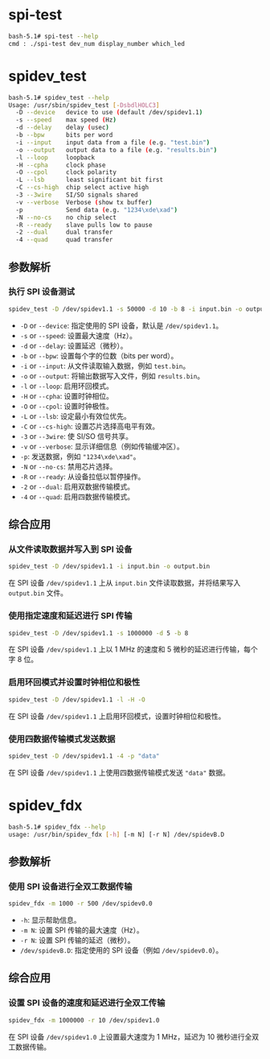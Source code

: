 # spi-test
```bash
bash-5.1# spi-test --help
cmd : ./spi-test dev_num display_number which_led
```

# spidev_test
```bash
bash-5.1# spidev_test --help
Usage: /usr/sbin/spidev_test [-DsbdlHOLC3]
  -D --device   device to use (default /dev/spidev1.1)
  -s --speed    max speed (Hz)
  -d --delay    delay (usec)
  -b --bpw      bits per word
  -i --input    input data from a file (e.g. "test.bin")
  -o --output   output data to a file (e.g. "results.bin")
  -l --loop     loopback
  -H --cpha     clock phase
  -O --cpol     clock polarity
  -L --lsb      least significant bit first
  -C --cs-high  chip select active high
  -3 --3wire    SI/SO signals shared
  -v --verbose  Verbose (show tx buffer)
  -p            Send data (e.g. "1234\xde\xad")
  -N --no-cs    no chip select
  -R --ready    slave pulls low to pause
  -2 --dual     dual transfer
  -4 --quad     quad transfer
```

## 参数解析

### 执行 SPI 设备测试

```bash
spidev_test -D /dev/spidev1.1 -s 50000 -d 10 -b 8 -i input.bin -o output.bin -l -H -O -L -C -3 -v -p "1234\xde\xad" -N -R -2 -4
```
- `-D` or `--device`: 指定使用的 SPI 设备，默认是 `/dev/spidev1.1`。
- `-s` or `--speed`: 设置最大速度（Hz）。
- `-d` or `--delay`: 设置延迟（微秒）。
- `-b` or `--bpw`: 设置每个字的位数（bits per word）。
- `-i` or `--input`: 从文件读取输入数据，例如 `test.bin`。
- `-o` or `--output`: 将输出数据写入文件，例如 `results.bin`。
- `-l` or `--loop`: 启用环回模式。
- `-H` or `--cpha`: 设置时钟相位。
- `-O` or `--cpol`: 设置时钟极性。
- `-L` or `--lsb`: 设定最小有效位优先。
- `-C` or `--cs-high`: 设置芯片选择高电平有效。
- `-3` or `--3wire`: 使 SI/SO 信号共享。
- `-v` or `--verbose`: 显示详细信息（例如传输缓冲区）。
- `-p`: 发送数据，例如 `"1234\xde\xad"`。
- `-N` or `--no-cs`: 禁用芯片选择。
- `-R` or `--ready`: 从设备拉低以暂停操作。
- `-2` or `--dual`: 启用双数据传输模式。
- `-4` or `--quad`: 启用四数据传输模式。

## 综合应用

### 从文件读取数据并写入到 SPI 设备

```bash
spidev_test -D /dev/spidev1.1 -i input.bin -o output.bin
```
在 SPI 设备 `/dev/spidev1.1` 上从 `input.bin` 文件读取数据，并将结果写入 `output.bin` 文件。

### 使用指定速度和延迟进行 SPI 传输

```bash
spidev_test -D /dev/spidev1.1 -s 1000000 -d 5 -b 8
```
在 SPI 设备 `/dev/spidev1.1` 上以 1 MHz 的速度和 5 微秒的延迟进行传输，每个字 8 位。

### 启用环回模式并设置时钟相位和极性

```bash
spidev_test -D /dev/spidev1.1 -l -H -O
```
在 SPI 设备 `/dev/spidev1.1` 上启用环回模式，设置时钟相位和极性。

### 使用四数据传输模式发送数据

```bash
spidev_test -D /dev/spidev1.1 -4 -p "data"
```
在 SPI 设备 `/dev/spidev1.1` 上使用四数据传输模式发送 `"data"` 数据。


# spidev_fdx

```bash
bash-5.1# spidev_fdx --help
usage: /usr/bin/spidev_fdx [-h] [-m N] [-r N] /dev/spidevB.D
```

## 参数解析

### 使用 SPI 设备进行全双工数据传输

```bash
spidev_fdx -m 1000 -r 500 /dev/spidev0.0
```
- `-h`: 显示帮助信息。
- `-m N`: 设置 SPI 传输的最大速度（Hz）。
- `-r N`: 设置 SPI 传输的延迟（微秒）。
- `/dev/spidevB.D`: 指定使用的 SPI 设备（例如 `/dev/spidev0.0`）。

## 综合应用

### 设置 SPI 设备的速度和延迟进行全双工传输

```bash
spidev_fdx -m 1000000 -r 10 /dev/spidev1.0
```
在 SPI 设备 `/dev/spidev1.0` 上设置最大速度为 1 MHz，延迟为 10 微秒进行全双工数据传输。

